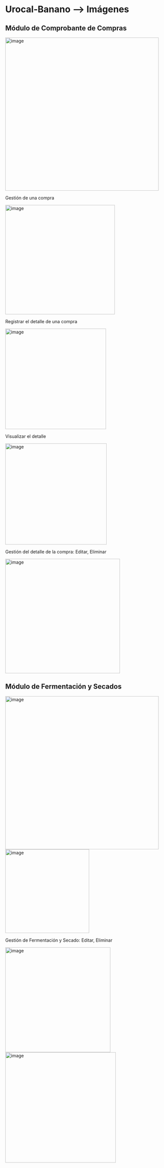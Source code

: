 # Urocal-Banano --> Imágenes

## Módulo de Comprobante de Compras

<img width="483" alt="image" src="https://github.com/user-attachments/assets/a84a7825-63f3-4c0e-87d7-4b102729bf8c">

Gestión de una compra

<img width="345" alt="image" src="https://github.com/user-attachments/assets/dd741d36-0a44-406b-a443-68d5ef779d92">


Registrar el detalle de una compra

<img width="317" alt="image" src="https://github.com/user-attachments/assets/bdaef31b-0b8d-4ea5-88fa-fb0b65ae5f9d">

Visualizar el detalle

<img width="319" alt="image" src="https://github.com/user-attachments/assets/3431c585-1a96-486c-b312-a86f8c612f49">

Gestión del detalle de la compra: Editar, Eliminar

<img width="361" alt="image" src="https://github.com/user-attachments/assets/cc909baa-4c42-4dc8-b6ce-680c12291baa">

## Módulo de Fermentación y Secados

<img width="483" alt="image" src="https://github.com/user-attachments/assets/0c2e4ab4-8a2a-46a0-838e-a92868e04676">

<img width="264" alt="image" src="https://github.com/user-attachments/assets/78a3ec0d-3b14-4fef-8e0c-5ee489286805">

Gestión de Fermentación y Secado: Editar, Eliminar

<img width="331" alt="image" src="https://github.com/user-attachments/assets/e361dc96-c419-41c8-a577-465e0adc04e1">

<img width="348" alt="image" src="https://github.com/user-attachments/assets/899b3c08-fb83-4906-9009-40c47659c363">



